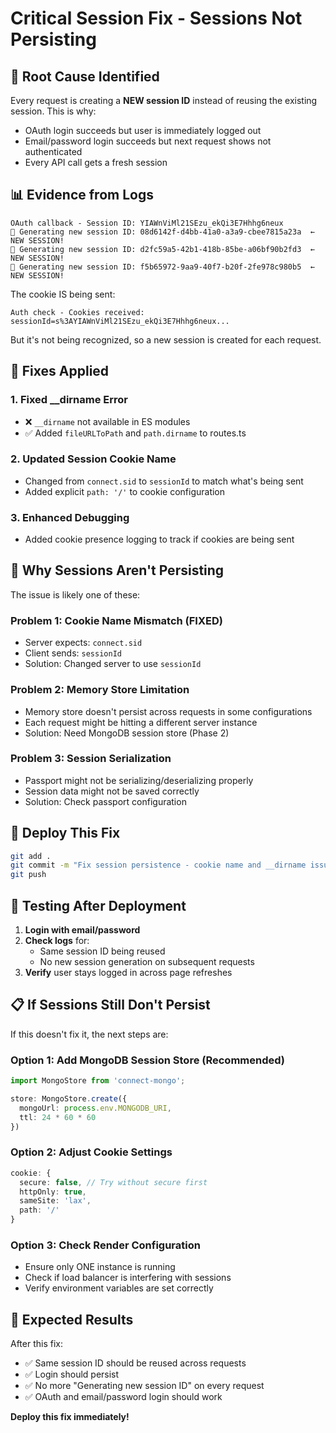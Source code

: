 # Critical Session Fix - Sessions Not Persisting

## 🚨 **Root Cause Identified**

Every request is creating a **NEW session ID** instead of reusing the existing session. This is why:
- OAuth login succeeds but user is immediately logged out
- Email/password login succeeds but next request shows not authenticated
- Every API call gets a fresh session

## 📊 **Evidence from Logs**

```
OAuth callback - Session ID: YIAWnViMl21SEzu_ekQi3E7Hhhg6neux
🔑 Generating new session ID: 08d6142f-d4bb-41a0-a3a9-cbee7815a23a  ← NEW SESSION!
🔑 Generating new session ID: d2fc59a5-42b1-418b-85be-a06bf90b2fd3  ← NEW SESSION!
🔑 Generating new session ID: f5b65972-9aa9-40f7-b20f-2fe978c980b5  ← NEW SESSION!
```

The cookie IS being sent:
```
Auth check - Cookies received: sessionId=s%3AYIAWnViMl21SEzu_ekQi3E7Hhhg6neux...
```

But it's not being recognized, so a new session is created for each request.

## 🔧 **Fixes Applied**

### **1. Fixed __dirname Error**
- ❌ `__dirname` not available in ES modules
- ✅ Added `fileURLToPath` and `path.dirname` to routes.ts

### **2. Updated Session Cookie Name**
- Changed from `connect.sid` to `sessionId` to match what's being sent
- Added explicit `path: '/'` to cookie configuration

### **3. Enhanced Debugging**
- Added cookie presence logging to track if cookies are being sent

## 🎯 **Why Sessions Aren't Persisting**

The issue is likely one of these:

### **Problem 1: Cookie Name Mismatch** (FIXED)
- Server expects: `connect.sid`
- Client sends: `sessionId`
- Solution: Changed server to use `sessionId`

### **Problem 2: Memory Store Limitation**
- Memory store doesn't persist across requests in some configurations
- Each request might be hitting a different server instance
- Solution: Need MongoDB session store (Phase 2)

### **Problem 3: Session Serialization**
- Passport might not be serializing/deserializing properly
- Session data might not be saved correctly
- Solution: Check passport configuration

## 🚀 **Deploy This Fix**

```bash
git add .
git commit -m "Fix session persistence - cookie name and __dirname issues"
git push
```

## 🧪 **Testing After Deployment**

1. **Login with email/password**
2. **Check logs** for:
   - Same session ID being reused
   - No new session generation on subsequent requests
3. **Verify** user stays logged in across page refreshes

## 📋 **If Sessions Still Don't Persist**

If this doesn't fix it, the next steps are:

### **Option 1: Add MongoDB Session Store** (Recommended)
```typescript
import MongoStore from 'connect-mongo';

store: MongoStore.create({
  mongoUrl: process.env.MONGODB_URI,
  ttl: 24 * 60 * 60
})
```

### **Option 2: Adjust Cookie Settings**
```typescript
cookie: {
  secure: false, // Try without secure first
  httpOnly: true,
  sameSite: 'lax',
  path: '/'
}
```

### **Option 3: Check Render Configuration**
- Ensure only ONE instance is running
- Check if load balancer is interfering with sessions
- Verify environment variables are set correctly

## 🎯 **Expected Results**

After this fix:
- ✅ Same session ID should be reused across requests
- ✅ Login should persist
- ✅ No more "Generating new session ID" on every request
- ✅ OAuth and email/password login should work

**Deploy this fix immediately!**